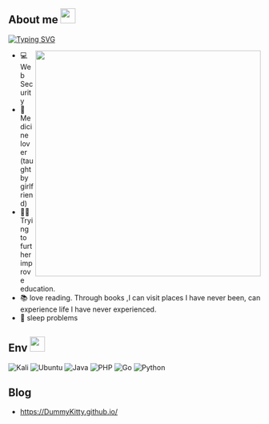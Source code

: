 <!--
**DummyKitty/DummyKitty** is a ✨ _special_ ✨ repository because its `README.md` (this file) appears on your GitHub profile.

Here are some ideas to get you started:

- 🔭 I’m currently working on ...
- 🌱 I’m currently learning ...
- 👯 I’m looking to collaborate on ...
- 🤔 I’m looking for help with ...
- 💬 Ask me about ...
- 📫 How to reach me: ...
- 😄 Pronouns: ...
- ⚡ Fun fact: ...
-->

## About me <img src="https://media.giphy.com/media/VgCDAzcKvsR6OM0uWg/giphy.gif" width="30">

[![Typing SVG](https://readme-typing-svg.herokuapp.com?font=Fira+Code&size=13&duration=2000&pause=1000&color=E6F70E&letr=true&vCenter=true&random=false&width=435&lines=A+passionate+Security+Researcher+from+Mars+)](https://git.io/typing-svg)

<img align='right' src="https://github-readme-stats.vercel.app/api?username=DummyKitty&theme=great-gatsby&show_icons=true" width="450">

- 💻 Web Security
- 🏥 Medicine lover (taught by girlfriend)
- 👨‍🎓 Trying to further improve education.
- 📚 love reading. Through books ,I can visit places I have never been, can experience life I have never experienced.
- 🛌 sleep problems
## Env <img src="https://media.giphy.com/media/WUlplcMpOCEmTGBtBW/giphy.gif" width="30"> 
<!--
<p><a target="_blank" href="https://raw.githubusercontent.com/devicons/devicon/master/icons/go/go-original.svg" style="display: inline-block;"><img src="https://raw.githubusercontent.com/devicons/devicon/master/icons/go/go-original.svg" alt="go" width="30" height="30" /></a>
<a target="_blank" href="https://raw.githubusercontent.com/devicons/devicon/master/icons/php/php-original.svg" style="display: inline-block;"><img src="https://raw.githubusercontent.com/devicons/devicon/master/icons/php/php-original.svg" alt="php" width="30" height="30" /></a>
<a target="_blank" href="https://raw.githubusercontent.com/devicons/devicon/master/icons/python/python-original.svg" style="display: inline-block;"><img src="https://raw.githubusercontent.com/devicons/devicon/master/icons/python/python-original.svg" alt="python" width="30" height="30" /></a>
<a target="_blank" href="https://raw.githubusercontent.com/devicons/devicon/master/icons/docker/docker-original-wordmark.svg" style="display: inline-block;"><img src="https://raw.githubusercontent.com/devicons/devicon/master/icons/docker/docker-original-wordmark.svg" alt="docker" width="30" height="30" /></a>
<a target="_blank" href="https://www.vectorlogo.zone/logos/gnu_bash/gnu_bash-icon.svg" style="display: inline-block;"><img src="https://www.vectorlogo.zone/logos/gnu_bash/gnu_bash-icon.svg" alt="bash" width="30" height="30" /></a>
<a target="_blank" href="https://www.vectorlogo.zone/logos/getpostman/getpostman-icon.svg" style="display: inline-block;"><img src="https://www.vectorlogo.zone/logos/getpostman/getpostman-icon.svg" alt="postman" width="30" height="30" /></a>
<a target="_blank" href="https://raw.githubusercontent.com/detain/svg-logos/780f25886640cef088af994181646db2f6b1a3f8/svg/selenium-logo.svg" style="display: inline-block;"><img src="https://raw.githubusercontent.com/detain/svg-logos/780f25886640cef088af994181646db2f6b1a3f8/svg/selenium-logo.svg" alt="selenium" width="30" height="30" /></a>
<a target="_blank" href="https://raw.githubusercontent.com/devicons/devicon/master/icons/linux/linux-original.svg" style="display: inline-block;"><img src="https://raw.githubusercontent.com/devicons/devicon/master/icons/linux/linux-original.svg" alt="linux" width="30" height="30" /></a></p> 
-->
![Kali](https://img.shields.io/badge/Kali-268BEE?style=for-the-badge&logo=kalilinux&logoColor=white) 
![Ubuntu](https://img.shields.io/badge/Ubuntu-E95420?style=for-the-badge&logo=ubuntu&logoColor=white)
![Java](https://img.shields.io/badge/java-%23ED8B00.svg?style=for-the-badge&logo=openjdk&logoColor=white)
![PHP](https://img.shields.io/badge/php-%23777BB4.svg?style=for-the-badge&logo=php&logoColor=white)
![Go](https://img.shields.io/badge/go-%2300ADD8.svg?style=for-the-badge&logo=go&logoColor=white)
![Python](https://img.shields.io/badge/python-3670A0?style=for-the-badge&logo=python&logoColor=ffdd54)
## Blog
-  https://DummyKitty.github.io/


<!--<p><a href="https://github.com/ryo-ma/github-profile-trophy"><img src="https://github-profile-trophy.vercel.app/?username=DummyKitty&theme=onedark" alt="DummyKitty" /></a></p> -->


<!--[![Ashutosh's github activity graph](https://github-readme-activity-graph.vercel.app/graph?username=DummyKitty&theme=tokyo-night)](https://github.com/ashutosh00710/github-readme-activity-graph) -->

